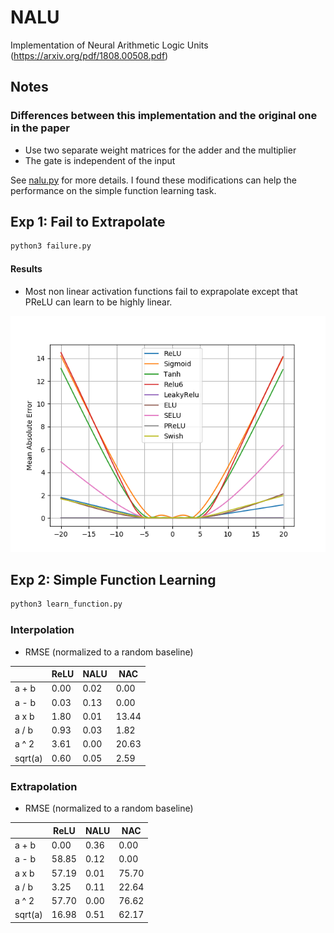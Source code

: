 # NALU
Implementation of Neural Arithmetic Logic Units (https://arxiv.org/pdf/1808.00508.pdf)

## Notes

### Differences between this implementation and the original one in the paper
* Use two separate weight matrices for the adder and the multiplier
* The gate is independent of the input

See [nalu.py](nalu.py) for more details. I found these modifications can help the performance on the simple function learning task.

## Exp 1: Fail to Extrapolate

```bash
python3 failure.py
```

#### Results

* Most non linear activation functions fail to exprapolate except that PReLU can learn to be highly linear.

![Failure](failure.png)

## Exp 2: Simple Function Learning
```bash
python3 learn_function.py
```

### Interpolation
* RMSE (normalized to a random baseline)

|     |ReLU|NALU|NAC|
| --- |  --- | --- | --- |
|a + b|0.00|0.02|0.00|
|a - b|0.03|0.13|0.00|
|a x b|1.80|0.01|13.44|
|a / b|0.93|0.03|1.82|
|a ^ 2|3.61|0.00|20.63|
|sqrt(a)|0.60|0.05|2.59|

### Extrapolation
* RMSE (normalized to a random baseline)

|     |ReLU|NALU|NAC|
| --- |  --- | --- | --- |
|a + b|0.00|0.36|0.00|
|a - b|58.85|0.12|0.00|
|a x b|57.19|0.01|75.70|
|a / b|3.25|0.11|22.64|
|a ^ 2|57.70|0.00|76.62|
|sqrt(a)|16.98|0.51|62.17|

